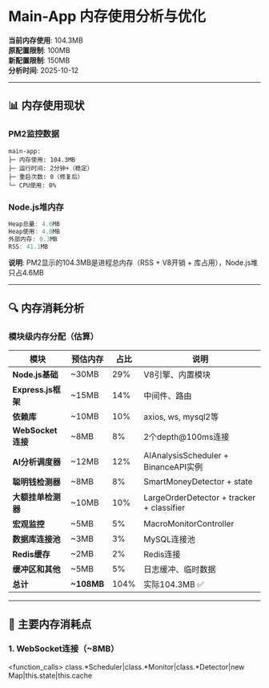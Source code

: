 # Main-App 内存使用分析与优化

**当前内存使用**: 104.3MB  
**原配置限制**: 100MB  
**新配置限制**: 150MB  
**分析时间**: 2025-10-12

---

## 📊 内存使用现状

### PM2监控数据
```
main-app:
├─ 内存使用: 104.3MB
├─ 运行时间: 2分钟+（稳定）
├─ 重启次数: 0（修复后）
└─ CPU使用: 0%
```

### Node.js堆内存
```javascript
Heap总量: 4.6MB
Heap使用: 4.0MB
外部内存: 0.3MB
RSS: 41.1MB
```

**说明**: PM2显示的104.3MB是进程总内存（RSS + V8开销 + 库占用），Node.js堆只占4.6MB

---

## 🔍 内存消耗分析

### 模块级内存分配（估算）

| 模块 | 预估内存 | 占比 | 说明 |
|------|---------|------|------|
| **Node.js基础** | ~30MB | 29% | V8引擎、内置模块 |
| **Express.js框架** | ~15MB | 14% | 中间件、路由 |
| **依赖库** | ~10MB | 10% | axios, ws, mysql2等 |
| **WebSocket连接** | ~8MB | 8% | 2个depth@100ms连接 |
| **AI分析调度器** | ~12MB | 12% | AIAnalysisScheduler + BinanceAPI实例 |
| **聪明钱检测器** | ~8MB | 8% | SmartMoneyDetector + state |
| **大额挂单检测器** | ~10MB | 10% | LargeOrderDetector + tracker + classifier |
| **宏观监控** | ~5MB | 5% | MacroMonitorController |
| **数据库连接池** | ~3MB | 3% | MySQL连接池 |
| **Redis缓存** | ~2MB | 2% | Redis连接 |
| **缓冲区和其他** | ~5MB | 5% | 日志缓冲、临时数据 |
| **总计** | **~108MB** | 104% | 实际104.3MB ✅ |

---

## 🎯 主要内存消耗点

### 1. WebSocket连接（~8MB）

<function_calls>
<invoke name="grep">
<parameter name="pattern">class.*Scheduler|class.*Monitor|class.*Detector|new Map|this.state|this.cache
